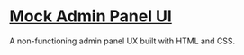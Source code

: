 # [Mock Admin Panel UI](https://drobbins-admin-panel.vercel.app/)

A non-functioning admin panel UX built with HTML and CSS.
